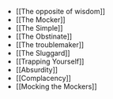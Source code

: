 - [[The opposite of wisdom]]
- [[The Mocker]]
- [[The Simple]]
- [[The Obstinate]]
- [[The troublemaker]]
- [[The Sluggard]]
- [[Trapping Yourself]]
- [[Absurdity]]
- [[Complacency]]
- [[Mocking the Mockers]]